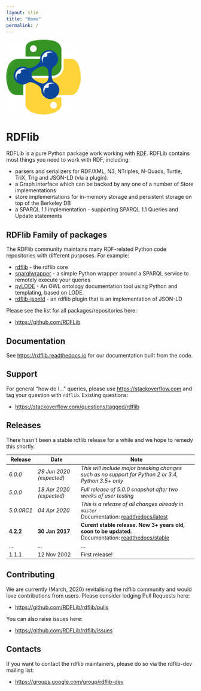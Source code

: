 ```yaml
---
layout: slim
title: "Home"
permalink: /
---
```

<img src="style/logo-rdflib.png" alt="RDFlib's logo" />

# RDFlib
RDFLib is a pure Python package work working with [RDF](http://www.w3.org/RDF/). RDFLib contains most things you need to work with RDF, including:

* parsers and serializers for RDF/XML, N3, NTriples, N-Quads, Turtle, TriX, Trig and JSON-LD (via a plugin).
* a Graph interface which can be backed by any one of a number of Store implementations
* store implementations for in-memory storage and persistent storage on top of the Berkeley DB
* a SPARQL 1.1 implementation - supporting SPARQL 1.1 Queries and Update statements

## RDFlib Family of packages
The RDFlib community maintains many RDF-related Python code repositories with different purposes. For example:

* [rdflib](https://github.com/RDFLib/rdflib) - the rdflib core
* [sparqlwrapper](https://github.com/RDFLib/sparqlwrapper) - a simple Python wrapper around a SPARQL service to remotely execute your queries
* [pyLODE](https://github.com/RDFLib/pyLODE) - An OWL ontology documentation tool using Python and templating, based on LODE.
* [rdflib-jsonld](https://github.com/RDFLib/rdflib-jsonld) - an rdflib plugin that is an implementation of JSON-LD

Please see the list for all packages/repositories here:

* <https://github.com/RDFLib>

## Documentation
See <https://rdflib.readthedocs.io> for our documentation built from the code.

## Support
For general "how do I..." queries, please use https://stackoverflow.com and tag your question with `rdflib`. Existing questions:

* <https://stackoverflow.com/questions/tagged/rdflib>

## Releases
There hasn't been a stable rdflib release for a while and we hope to remedy this shortly.

**Release** | **Date** | **Note**
--- | --- | ---
*6.0.0* | *29 Jun 2020 (expected)* | *This will include major breaking changes such as no support for Python 2 or 3.4, Python 3.5+ only*
*5.0.0* | *18 Apr 2020 (expected)* | *Full release of 5.0.0 snapshot after two weeks of user testing*
*5.0.0RC1* | *04 Apr 2020* | *This is a release of all changes already in `master`*<br />Documentation: [readthedocs/latest](https://rdflib.readthedocs.io/en/latest/)
**4.2.2** | **30 Jan 2017** | **Curent stable release. Now 3+ years old, soon to be updated.**<br />Documentation: [readthedocs/stable](https://rdflib.readthedocs.io/en/stable/)
... | ... | ...
1.1.1 | 12 Nov 2002 | First release!


## Contributing
We are currently (March, 2020) revitalising the rdflib community and would love contributions from users. Please consider lodging Pull Requests here:

* <https://github.com/RDFLib/rdflib/pulls>

You can also raise issues here:

* <https://github.com/RDFLib/rdflib/issues>


## Contacts
If you want to contact the rdflib maintainers, please do so via the rdflib-dev mailing list:

* <https://groups.google.com/group/rdflib-dev>
